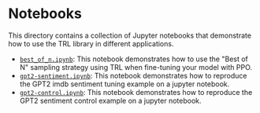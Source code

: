 # Notebooks

This directory contains a collection of Jupyter notebooks that demonstrate how to use the TRL library in different applications.

- [`best_of_n.ipynb`](https://github.com/kris-fillip/trl/tree/main/examples/notebooks/best_of_n.ipynb): This notebook demonstrates how to use the "Best of N" sampling strategy using TRL when fine-tuning your model with PPO.
- [`gpt2-sentiment.ipynb`](https://github.com/kris-fillip/trl/tree/main/examples/notebooks/gpt2-sentiment.ipynb): This notebook demonstrates how to reproduce the GPT2 imdb sentiment tuning example on a jupyter notebook.
- [`gpt2-control.ipynb`](https://github.com/kris-fillip/trl/tree/main/examples/notebooks/gpt2-sentiment-control.ipynb): This notebook demonstrates how to reproduce the GPT2 sentiment control example on a jupyter notebook.
